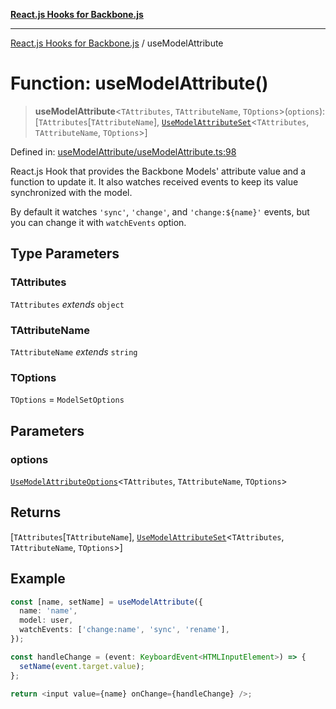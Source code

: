 [**React.js Hooks for Backbone.js**](../README.md)

***

[React.js Hooks for Backbone.js](../README.md) / useModelAttribute

# Function: useModelAttribute()

> **useModelAttribute**\<`TAttributes`, `TAttributeName`, `TOptions`\>(`options`): \[`TAttributes`\[`TAttributeName`\], [`UseModelAttributeSet`](../type-aliases/UseModelAttributeSet.md)\<`TAttributes`, `TAttributeName`, `TOptions`\>\]

Defined in: [useModelAttribute/useModelAttribute.ts:98](https://github.com/VitorLuizC/react-hooks-for-backbone/blob/c933913f34e3d71aa5132aba125ed14cc1ec398d/src/useModelAttribute/useModelAttribute.ts#L98)

React.js Hook that provides the Backbone Models' attribute value and a
function to update it. It also watches received events to keep its value
synchronized with the model.

By default it watches `'sync'`, `'change'`,  and `'change:${name}'` events,
but you can change it with `watchEvents` option.

## Type Parameters

### TAttributes

`TAttributes` *extends* `object`

### TAttributeName

`TAttributeName` *extends* `string`

### TOptions

`TOptions` = `ModelSetOptions`

## Parameters

### options

[`UseModelAttributeOptions`](../type-aliases/UseModelAttributeOptions.md)\<`TAttributes`, `TAttributeName`, `TOptions`\>

## Returns

\[`TAttributes`\[`TAttributeName`\], [`UseModelAttributeSet`](../type-aliases/UseModelAttributeSet.md)\<`TAttributes`, `TAttributeName`, `TOptions`\>\]

## Example

```ts
const [name, setName] = useModelAttribute({
  name: 'name',
  model: user,
  watchEvents: ['change:name', 'sync', 'rename'],
});

const handleChange = (event: KeyboardEvent<HTMLInputElement>) => {
  setName(event.target.value);
};

return <input value={name} onChange={handleChange} />;
```
